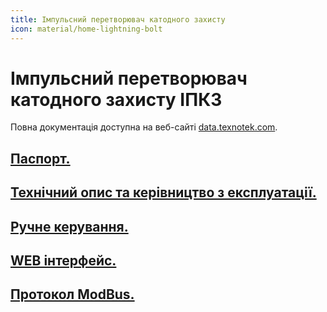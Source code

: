 ```yaml
---
title: Імпульсний перетворювач катодного захисту
icon: material/home-lightning-bolt
---
```


# Імпульсний перетворювач катодного захисту ІПКЗ

Повна документація доступна на веб-сайті [data.texnotek.com](https://data.texnotek.com).

## [Паспорт.](./passport.md)
## [Технічний опис та керівництво з експлуатації.](./datasheet.md)
## [Ручне керування.](./manual-interface.md)
## [WEB інтерфейс.](./web-interface.md)
## [Протокол ModBus.](./modbus.md)

